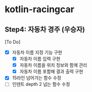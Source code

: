 # kotlin-racingcar

## Step4: 자동차 경주 (우승자)
[To Do]
- [X] 자동차 이름 지정 기능 구현
  - [X] 자동차 이름 입력 구현
  - [X] 자동차 이름을 위치 정보와 함께 관리
  - [X] 자동차 이름 포함해 결과 출력 구현
- [X] 15라인 넘어가는 함수 수정
- [ ] 인덴트 depth 2 넘는 함수 수정
